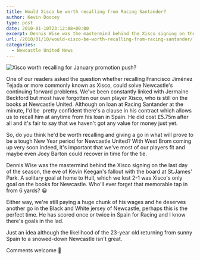 ```yaml
---
title: Would Xisco be worth recalling from Racing Santander?
author: Kevin Doocey
type: post
date: 2010-01-10T23:12:08+00:00
excerpt: Dennis Wise was the mastermind behind the Xisco signing on the last..
url: /2010/01/10/would-xisco-be-worth-recalling-from-racing-santander/
categories:
  - Newcastle United News
---
```


![Xisco worth recalling for January promotion push?](https://i.telegraph.co.uk/telegraph/multimedia/archive/00979/xisco_979491c.jpg)

One of our readers asked the question whether recalling Francisco Jiménez Tejada or more commonly known as Xisco, could solve Newcastle's continuing forward problems. We've been constantly linked with Jermaine Beckford but most have forgotten our own player Xisco, who is still on the books at Newcastle United. Although on loan at Racing Santander at the minute, I'd be  pretty confident there's a clause in his contract which allows us to recall him at anytime from his loan in Spain. He did cost £5.75m after all and it's fair to say that we haven't got any value for money just yet.

So, do you think he'd be worth recalling and giving a go in what will prove to be a tough New Year period for Newcastle United? With West Brom coming up very soon indeed, it's important that we've most of our players fit and maybe even Joey Barton could recover in time for the tie.

Dennis Wise was the mastermind behind the Xisco signing on the last day of the season, the eve of Kevin Keegan's fallout with the board at St.James' Park. A solitary goal at home to Hull, which we lost 2-1 was Xisco's only goal on the books for Newcastle. Who'll ever forget that memorable tap in from 6 yards? 😀

Either way, we're still paying a huge chunk of his wages and he deserves another go in the Black and White jersey of Newcastle, perhaps this is the perfect time. He has scored once or twice in Spain for Racing and I know there's goals in the lad.

Just an idea although the likelihood of the 23-year old returning from sunny Spain to a snowed-down Newcastle isn't great.

Comments welcome 🙂
